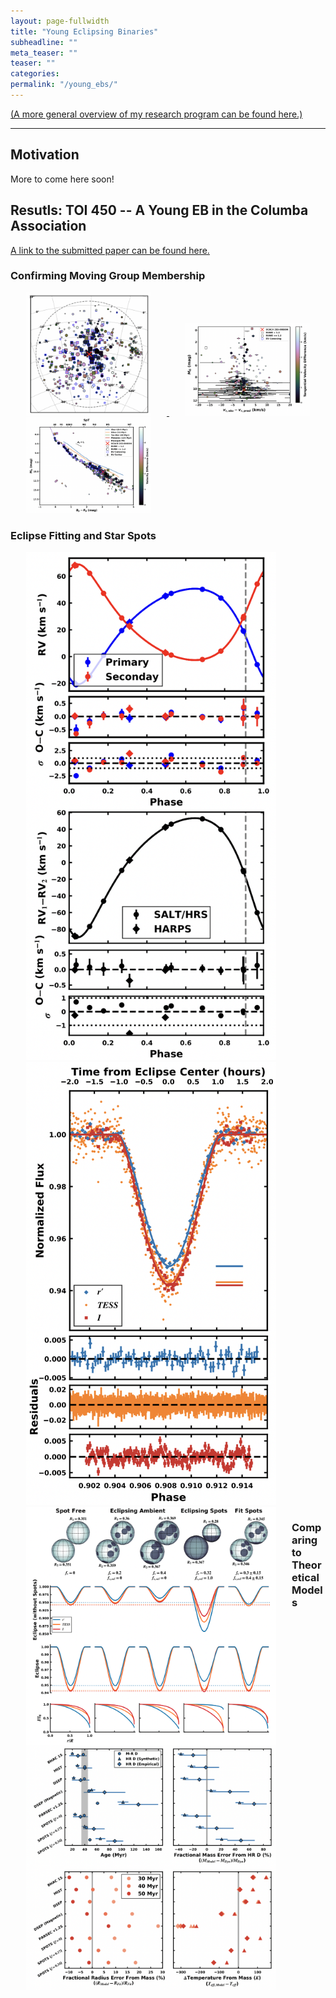 ```yaml
---
layout: page-fullwidth
title: "Young Eclipsing Binaries"
subheadline: ""
meta_teaser: ""
teaser: ""
categories:
permalink: "/young_ebs/"
---
```

<a href='https://tofflemire.github.io/research/'>(A more general overview of my research program can be found here.)</a>
<hr>

## Motivation

More to come here soon!


## Resutls: TOI 450 -- A Young EB in the Columba Association

<a href='https://ui.adsabs.harvard.edu/abs/2022arXiv221010789T/abstract' target='blank'> A link to the submitted paper can be found here.</a>

### Confirming Moving Group Membership

<a href='https://ui.adsabs.harvard.edu/abs/2022arXiv221010789T/abstract' target='blank'>
  <img src="/local_files/ColumbaSky.png" width="200" HSPACE="25">
</a>
<a href='https://ui.adsabs.harvard.edu/abs/2022arXiv221010789T/abstract' target='blank'>
  <img src="/local_files/ColumbaRVs.png" width="200" HSPACE="25">
</a>
<a href='https://ui.adsabs.harvard.edu/abs/2022arXiv221010789T/abstract' target='blank'>
  <img src="/local_files/ColumbaCMD.png" width="200" HSPACE="25">
</a>

### Eclipse Fitting and Star Spots

<a href='https://ui.adsabs.harvard.edu/abs/2022arXiv221010789T/abstract' target='blank'>
  <img src="/local_files/EBRVs.png" width="400" HSPACE="25">
</a>
<a href='https://ui.adsabs.harvard.edu/abs/2022arXiv221010789T/abstract' target='blank'>
  <img src="/local_files/EBEclipse.png" width="400" HSPACE="25">
</a>

<a href='https://ui.adsabs.harvard.edu/abs/2022arXiv221010789T/abstract' target='blank'>
  <img src="/local_files/EBspots.png" width="400" ALIGN="left" HSPACE="25">
</a>

### Comparing to Theoretical Models

<a href='https://ui.adsabs.harvard.edu/abs/2022arXiv221010789T/abstract' target='blank'>
  <img src="/local_files/EBCompare.png" width="400" ALIGN="left" HSPACE="25">
</a>





